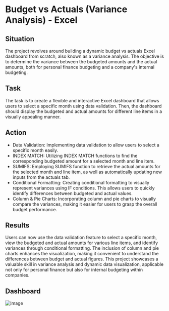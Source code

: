 # Budget vs Actuals (Variance Analysis) - Excel

## Situation
The project revolves around building a dynamic budget vs actuals Excel dashboard from scratch, also known as a variance analysis. The objective is to determine the variance between the budgeted amounts and the actual amounts, both for personal finance budgeting and a company's internal budgeting.

## Task
The task is to create a flexible and interactive Excel dashboard that allows users to select a specific month using data validation. Then, the dashboard should display the budgeted and actual amounts for different line items in a visually appealing manner.

## Action
* Data Validation: Implementing data validation to allow users to select a specific month easily.
* INDEX MATCH: Utilizing INDEX MATCH functions to find the corresponding budgeted amount for a selected month and line item.
* SUMIFS: Employing SUMIFS function to retrieve the actual amounts for the selected month and line item, as well as automatically updating new inputs from the actuals tab.
* Conditional Formatting: Creating conditional formatting to visually represent variances using IF conditions. This allows users to quickly identify differences between budgeted and actual values.
* Column & Pie Charts: Incorporating column and pie charts to visually compare the variances, making it easier for users to grasp the overall budget performance.

## Results
Users can now use the data validation feature to select a specific month, view the budgeted and actual amounts for various line items, and identify variances through conditional formatting. The inclusion of column and pie charts enhances the visualization, making it convenient to understand the differences between budget and actual figures. This project showcases a valuable skill in variance analysis and dynamic data visualization, applicable not only for personal finance but also for internal budgeting within companies. 

## Dashboard
![image](https://github.com/reyyeezy/budget_vs_actuals_variance_analysis/assets/40923068/30306369-00b5-4a44-8943-744fb109eb57)
